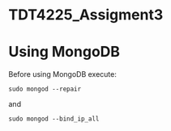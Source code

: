 # TDT4225_Assigment3
# Using MongoDB
Before using MongoDB execute:
```
sudo mongod --repair
```
and
```
sudo mongod --bind_ip_all
```
